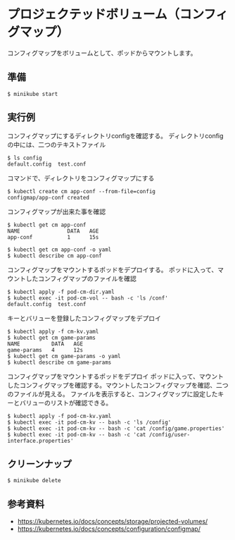 # プロジェクテッドボリューム（コンフィグマップ）
コンフィグマップをボリュームとして、ポッドからマウントします。


## 準備
```
$ minikube start
```


## 実行例
コンフィグマップにするディレクトリconfigを確認する。
ディレクトリconfigの中には、二つのテキストファイル
```
$ ls config
default.config  test.conf
```

コマンドで、ディレクトリをコンフィグマップにする
```
$ kubectl create cm app-conf --from-file=config
configmap/app-conf created
```

コンフィグマップが出来た事を確認
```
$ kubectl get cm app-conf
NAME               DATA   AGE
app-conf           1      15s

$ kubectl get cm app-conf -o yaml
$ kubectl describe cm app-conf
```

コンフィグマップをマウントするポッドをデプロイする。
ポッドに入って、マウントしたコンフィグマップのファイルを確認

```
$ kubectl apply -f pod-cm-dir.yaml 
$ kubectl exec -it pod-cm-vol -- bash -c 'ls /conf'
default.config  test.conf
```


キーとバリューを登録したコンフィグマップをデプロイ
```
$ kubectl apply -f cm-kv.yaml 
$ kubectl get cm game-params
NAME          DATA   AGE
game-params   4      12s
$ kubectl get cm game-params -o yaml
$ kubectl describe cm game-params
```


コンフィグマップをマウントするポッドをデプロイ
ポッドに入って、マウントしたコンフィグマップを確認する。マウントしたコンフィグマップを確認、二つのファイルが見える。
ファイルを表示すると、コンフィグマップに設定したキーとバリューのリストが確認できる。
```
$ kubectl apply -f pod-cm-kv.yaml 
$ kubectl exec -it pod-cm-kv -- bash -c 'ls /config'
$ kubectl exec -it pod-cm-kv -- bash -c 'cat /config/game.properties'
$ kubectl exec -it pod-cm-kv -- bash -c 'cat /config/user-interface.properties'
```


## クリーンナップ
```
$ minikube delete
```


## 参考資料
- https://kubernetes.io/docs/concepts/storage/projected-volumes/
- https://kubernetes.io/docs/concepts/configuration/configmap/
